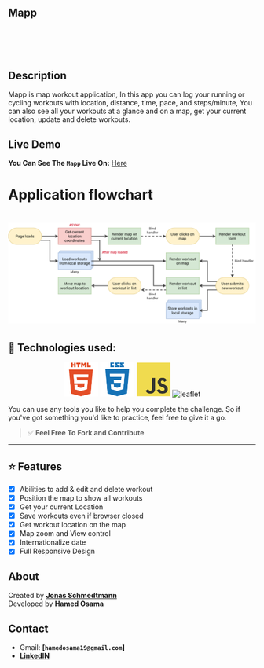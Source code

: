 ## Mapp

<h1 align="center">
    <img src=""/>
</h1>

## Description

Mapp is map workout application, In this app you can log your running or cycling workouts with location, distance, time, pace, and steps/minute, You can also see all your workouts at a glance and on a map, get your current location, update and delete workouts.

## Live Demo

**You Can See The `Mapp` Live On:** [Here](https://hamedosama.github.io/Mapp/)

# Application flowchart

<h1 align="center">
    <img src="./imgs/Mapty-flowchart.png"/>
</h1>

## :rocket: Technologies used:

<p align="center">
<img src="https://github.com/devicons/devicon/blob/master/icons/html5/html5-plain-wordmark.svg" alt="html5" width="70" height="70"/>
<img src="https://github.com/devicons/devicon/blob/master/icons/css3/css3-plain-wordmark.svg" alt="css3" width="70" height="70"/>
<img src="https://github.com/devicons/devicon/blob/master/icons/javascript/javascript-original.svg" alt="javascript" width="70" height="70"/>
<img src="https://camo.githubusercontent.com/efe5825f7b954f1bdfea52541875c2d3c05da61c645a59d4b08c03e1ff6fbc4c/68747470733a2f2f7261776769742e636f6d2f4c6561666c65742f4c6561666c65742f6d61696e2f7372632f696d616765732f6c6f676f2e737667" alt="leaflet"  width="70" height="70"/>
</p>

You can use any tools you like to help you complete the challenge. So if you've got something you'd like to practice, feel free to give it a go.

> ✅ **Feel Free To Fork and Contribute**

---

## ⭐ Features

-   [x] Abilities to add & edit and delete workout
-   [x] Position the map to show all workouts
-   [x] Get your current Location
-   [x] Save workouts even if browser closed
-   [x] Get workout location on the map
-   [x] Map zoom and View control
-   [x] Internationalize date
-   [x] Full Responsive Design

## About

Created by **<a target="_blank" href="https://github.com/jonasschmedtmann">Jonas Schmedtmann</a>** <br>
Developed by **Hamed Osama**

## Contact

-   Gmail: **[`hamedosama19@gmail.com`]**
-   **[LinkedIN](https://www.linkedin.com/in/hamed-osama-70b838206/)**
